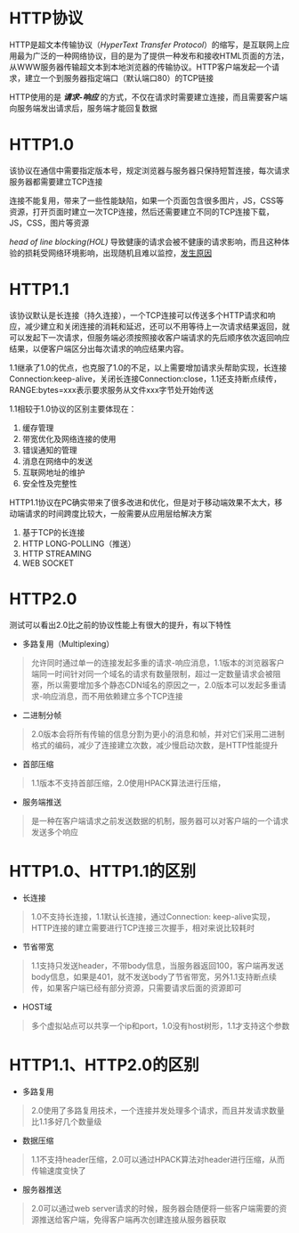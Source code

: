 # HTTP协议
HTTP是超文本传输协议（_HyperText Transfer Protocol_）的缩写，是互联网上应用最为广泛的一种网络协议，目的是为了提供一种发布和接收HTML页面的方法，从WWW服务器传输超文本到本地浏览器的传输协议。HTTP客户端发起一个请求，建立一个到服务器指定端口（默认端口80）的TCP链接

HTTP使用的是 _**请求-响应**_ 的方式，不仅在请求时需要建立连接，而且需要客户端向服务端发出请求后，服务端才能回复数据
# HTTP1.0
该协议在通信中需要指定版本号，规定浏览器与服务器只保持短暂连接，每次请求服务器都需要建立TCP连接

连接不能复用，带来了一些性能缺陷，如果一个页面包含很多图片，JS，CSS等资源，打开页面时建立一次TCP连接，然后还需要建立不同的TCP连接下载，JS，CSS，图片等资源

_head of line blocking(HOL)_ 导致健康的请求会被不健康的请求影响，而且这种体验的损耗受网络环境影响，出现随机且难以监控，[发生原因](https://baike.baidu.com/item/HOL/5993141?fr=aladdin#1)
# HTTP1.1
该协议默认是长连接（持久连接），一个TCP连接可以传送多个HTTP请求和响应，减少建立和关闭连接的消耗和延迟，还可以不用等待上一次请求结果返回，就可以发起下一次请求，但服务端必须按照接收客户端请求的先后顺序依次返回响应结果，以便客户端区分出每次请求的响应结果内容。

1.1继承了1.0的优点，也克服了1.0的不足，以上需要增加请求头帮助实现，长连接Connection:keep-alive，关闭长连接Connection:close，1.1还支持断点续传，RANGE:bytes=xxx表示要求服务从文件xxx字节处开始传送

1.1相较于1.0协议的区别主要体现在：

1. 缓存管理
2. 带宽优化及网络连接的使用
3. 错误通知的管理
4. 消息在网络中的发送
5. 互联网地址的维护
6. 安全性及完整性

HTTP1.1协议在PC确实带来了很多改进和优化，但是对于移动端效果不太大，移动端请求的时间跨度比较大，一般需要从应用层给解决方案

1. 基于TCP的长连接
2. HTTP LONG-POLLING（推送）
3. HTTP STREAMING
4. WEB SOCKET

# HTTP2.0
测试可以看出2.0比之前的协议性能上有很大的提升，有以下特性

* 多路复用（Multiplexing）
> 允许同时通过单一的连接发起多重的请求-响应消息，1.1版本的浏览器客户端同一时间针对同一个域名的请求有数量限制，超过一定数量请求会被阻塞，所以需要增加多个静态CDN域名的原因之一，2.0版本可以发起多重请求-响应消息，而不用依赖建立多个TCP连接

* 二进制分帧
> 2.0版本会将所有传输的信息分割为更小的消息和帧，并对它们采用二进制格式的编码，减少了连接建立次数，减少慢启动次数，是HTTP性能提升

* 首部压缩
> 1.1版本不支持首部压缩，2.0使用HPACK算法进行压缩，

* 服务端推送
> 是一种在客户端请求之前发送数据的机制，服务器可以对客户端的一个请求发送多个响应

# HTTP1.0、HTTP1.1的区别
* 长连接
> 1.0不支持长连接，1.1默认长连接，通过Connection: keep-alive实现，HTTP连接的建立需要进行TCP连接三次握手，相对来说比较耗时
* 节省带宽
> 1.1支持只发送header，不带body信息，当服务器返回100，客户端再发送body信息，如果是401，就不发送body了节省带宽，另外1.1支持断点续传，如果客户端已经有部分资源，只需要请求后面的资源即可
* HOST域
> 多个虚拟站点可以共享一个ip和port，1.0没有host树形，1.1才支持这个参数
# HTTP1.1、HTTP2.0的区别
* 多路复用
> 2.0使用了多路复用技术，一个连接并发处理多个请求，而且并发请求数量比1.1多好几个数量级
* 数据压缩
> 1.1不支持header压缩，2.0可以通过HPACK算法对header进行压缩，从而传输速度变快了
* 服务器推送
> 2.0可以通过web server请求的时候，服务器会随便将一些客户端需要的资源推送给客户端，免得客户端再次创建连接从服务器获取